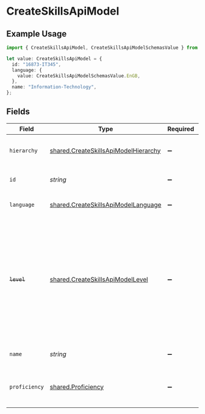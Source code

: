 # CreateSkillsApiModel

## Example Usage

```typescript
import { CreateSkillsApiModel, CreateSkillsApiModelSchemasValue } from "@stackone/stackone-client-ts/sdk/models/shared";

let value: CreateSkillsApiModel = {
  id: "16873-IT345",
  language: {
    value: CreateSkillsApiModelSchemasValue.EnGB,
  },
  name: "Information-Technology",
};
```

## Fields

| Field                                                                                                                                                      | Type                                                                                                                                                       | Required                                                                                                                                                   | Description                                                                                                                                                | Example                                                                                                                                                    |
| ---------------------------------------------------------------------------------------------------------------------------------------------------------- | ---------------------------------------------------------------------------------------------------------------------------------------------------------- | ---------------------------------------------------------------------------------------------------------------------------------------------------------- | ---------------------------------------------------------------------------------------------------------------------------------------------------------- | ---------------------------------------------------------------------------------------------------------------------------------------------------------- |
| `hierarchy`                                                                                                                                                | [shared.CreateSkillsApiModelHierarchy](../../../sdk/models/shared/createskillsapimodelhierarchy.md)                                                        | :heavy_minus_sign:                                                                                                                                         | The hierarchal level of the skill                                                                                                                          |                                                                                                                                                            |
| `id`                                                                                                                                                       | *string*                                                                                                                                                   | :heavy_minus_sign:                                                                                                                                         | The ID associated with this skill                                                                                                                          | 16873-IT345                                                                                                                                                |
| `language`                                                                                                                                                 | [shared.CreateSkillsApiModelLanguage](../../../sdk/models/shared/createskillsapimodellanguage.md)                                                          | :heavy_minus_sign:                                                                                                                                         | The language associated with this skill                                                                                                                    |                                                                                                                                                            |
| ~~`level`~~                                                                                                                                                | [shared.CreateSkillsApiModelLevel](../../../sdk/models/shared/createskillsapimodellevel.md)                                                                | :heavy_minus_sign:                                                                                                                                         | : warning: ** DEPRECATED **: This will be removed in a future release, please migrate away from it as soon as possible.<br/><br/>The hierarchal level of the skill |                                                                                                                                                            |
| `name`                                                                                                                                                     | *string*                                                                                                                                                   | :heavy_minus_sign:                                                                                                                                         | The name associated with this skill                                                                                                                        | Information-Technology                                                                                                                                     |
| `proficiency`                                                                                                                                              | [shared.Proficiency](../../../sdk/models/shared/proficiency.md)                                                                                            | :heavy_minus_sign:                                                                                                                                         | The user proficiency level of the skill ranked out of 5                                                                                                    |                                                                                                                                                            |